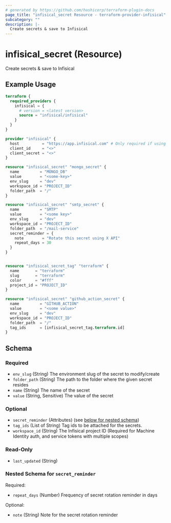 ```yaml
---
# generated by https://github.com/hashicorp/terraform-plugin-docs
page_title: "infisical_secret Resource - terraform-provider-infisical"
subcategory: ""
description: |-
  Create secrets & save to Infisical
---
```


# infisical_secret (Resource)

Create secrets & save to Infisical

## Example Usage

```terraform
terraform {
  required_providers {
    infisical = {
      # version = <latest version>
      source = "infisical/infisical"
    }
  }
}

provider "infisical" {
  host          = "https://app.infisical.com" # Only required if using self hosted instance of Infisical, default is https://app.infisical.com
  client_id     = "<>"
  client_secret = "<>"
}

resource "infisical_secret" "mongo_secret" {
  name         = "MONGO_DB"
  value        = "<some-key>"
  env_slug     = "dev"
  workspace_id = "PROJECT_ID"
  folder_path  = "/"
}

resource "infisical_secret" "smtp_secret" {
  name         = "SMTP"
  value        = "<some key>"
  env_slug     = "dev"
  workspace_id = "PROJECT_ID"
  folder_path  = "/mail-service"
  secret_reminder = {
    note        = "Rotate this secret using X API"
    repeat_days = 30
  }
}


resource "infisical_secret_tag" "terraform" {
  name       = "terraform"
  slug       = "terraform"
  color      = "#fff"
  project_id = "PROJECT_ID"
}

resource "infisical_secret" "github_action_secret" {
  name         = "GITHUB_ACTION"
  value        = "<some value>"
  env_slug     = "dev"
  workspace_id = "PROJECT_ID"
  folder_path  = "/"
  tag_ids      = [infisical_secret_tag.terraform.id]
}
```

<!-- schema generated by tfplugindocs -->
## Schema

### Required

- `env_slug` (String) The environment slug of the secret to modify/create
- `folder_path` (String) The path to the folder where the given secret resides
- `name` (String) The name of the secret
- `value` (String, Sensitive) The value of the secret

### Optional

- `secret_reminder` (Attributes) (see [below for nested schema](#nestedatt--secret_reminder))
- `tag_ids` (List of String) Tag ids to be attached for the secrets.
- `workspace_id` (String) The Infisical project ID (Required for Machine Identity auth, and service tokens with multiple scopes)

### Read-Only

- `last_updated` (String)

<a id="nestedatt--secret_reminder"></a>
### Nested Schema for `secret_reminder`

Required:

- `repeat_days` (Number) Frequency of secret rotation reminder in days

Optional:

- `note` (String) Note for the secret rotation reminder
